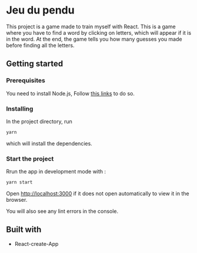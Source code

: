 # Jeu du pendu 

This project is a game made to train myself with React. This is a game where you have to find a word by 
clicking on letters, which will appear if it is in the word. At the end, the game tells you how many guesses 
you made before finding all the letters.

## Getting started

### Prerequisites

You need to install Node.js, Follow [this links](https://nodejs.org/en/download/) 
to do so. 

### Installing

In the project directory, run 

```sh
yarn
```

which will install the dependencies.

### Start the project 

Rrun the app in development mode with :

```sh
yarn start
```

Open [http://localhost:3000](http://localhost:3000) if it does not open automatically to view it in the 
browser.

You will also see any lint errors in the console.

## Built with 

 * React-create-App 
